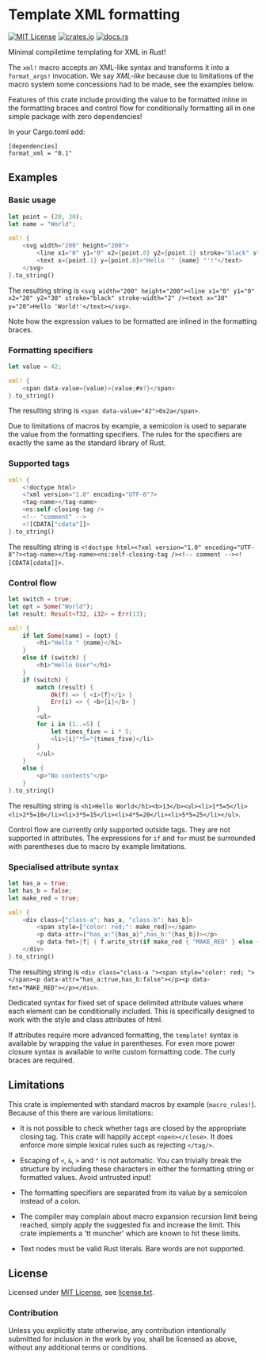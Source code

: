 Template XML formatting
=======================

[![MIT License](https://img.shields.io/badge/License-MIT-yellow.svg)](https://opensource.org/licenses/MIT)
[![crates.io](https://img.shields.io/crates/v/format_xml.svg)](https://crates.io/crates/format_xml)
[![docs.rs](https://docs.rs/format_xml/badge.svg)](https://docs.rs/format_xml)

Minimal compiletime templating for XML in Rust!

The `xml!` macro accepts an XML-like syntax and transforms it into a `format_args!` invocation. We say _XML-like_ because due to limitations of the macro system some concessions had to be made, see the examples below.

Features of this crate include providing the value to be formatted inline in the formatting braces and control flow for conditionally formatting all in one simple package with zero dependencies!

In your Cargo.toml add:

```
[dependencies]
format_xml = "0.1"
```

Examples
--------

### Basic usage

```rust
let point = (20, 30);
let name = "World";

xml! {
	<svg width="200" height="200">
		<line x1="0" y1="0" x2={point.0} y2={point.1} stroke="black" stroke-width="2" />
		<text x={point.1} y={point.0}>"Hello '" {name} "'!"</text>
	</svg>
}.to_string()
```

The resulting string is `<svg width="200" height="200"><line x1="0" y1="0" x2="20" y2="30" stroke="black" stroke-width="2" /><text x="30" y="20">Hello 'World!'</text></svg>`.

Note how the expression values to be formatted are inlined in the formatting braces.

### Formatting specifiers

```rust
let value = 42;

xml! {
	<span data-value={value}>{value;#x?}</span>
}.to_string()
```

The resulting string is `<span data-value="42">0x2a</span>`.

Due to limitations of macros by example, a semicolon is used to separate the value from the formatting specifiers. The rules for the specifiers are exactly the same as the standard library of Rust.

### Supported tags

```rust
xml! {
	<!doctype html>
	<?xml version="1.0" encoding="UTF-8"?>
	<tag-name></tag-name>
	<ns:self-closing-tag />
	<!-- "comment" -->
	<![CDATA["cdata"]]>
}.to_string()
```

The resulting string is `<!doctype html><?xml version="1.0" encoding="UTF-8"?><tag-name></tag-name><ns:self-closing-tag /><!-- comment --><![CDATA[cdata]]>`.

### Control flow

```rust
let switch = true;
let opt = Some("World");
let result: Result<f32, i32> = Err(13);

xml! {
	if let Some(name) = (opt) {
		<h1>"Hello " {name}</h1>
	}
	else if (switch) {
		<h1>"Hello User"</h1>
	}
	if (switch) {
		match (result) {
			Ok(f) => { <i>{f}</i> }
			Err(i) => { <b>{i}</b> }
		}
		<ul>
		for i in (1..=5) {
			let times_five = i * 5;
			<li>{i}"*5="{times_five}</li>
		}
		</ul>
	}
	else {
		<p>"No contents"</p>
	}
}.to_string()
```

The resulting string is `<h1>Hello World</h1><b>13</b><ul><li>1*5=5</li><li>2*5=10</li><li>3*5=15</li><li>4*5=20</li><li>5*5=25</li></ul>`.

Control flow are currently only supported outside tags. They are not supported in attributes. The expressions for `if` and `for` must be surrounded with parentheses due to macro by example limitations.

### Specialised attribute syntax

```rust
let has_a = true;
let has_b = false;
let make_red = true;

xml! {
	<div class=["class-a": has_a, "class-b": has_b]>
		<span style=["color: red;": make_red]></span>
		<p data-attr=("has_a:"{has_a}",has_b:"{has_b})></p>
		<p data-fmt=|f| { f.write_str(if make_red { "MAKE_RED" } else { "" }) }></p>
	</div>
}.to_string()
```

The resulting string is `<div class="class-a "><span style="color: red; "></span><p data-attr="has_a:true,has_b:false"></p><p data-fmt="MAKE_RED"></p></div>`.

Dedicated syntax for fixed set of space delimited attribute values where each element can be conditionally included. This is specifically designed to work with the style and class attributes of html.

If attributes require more advanced formatting, the `template!` syntax is available by wrapping the value in parentheses.
For even more power closure syntax is available to write custom formatting code. The curly braces are required.

Limitations
-----------

This crate is implemented with standard macros by example (`macro_rules!`). Because of this there are various limitations:

* It is not possible to check whether tags are closed by the appropriate closing tag. This crate will happily accept `<open></close>`. It does enforce more simple lexical rules such as rejecting `</tag/>`.

* Escaping of `<`, `&`, `>` and `"` is not automatic. You can trivially break the structure by including these characters in either the formatting string or formatted values. Avoid untrusted input!

* The formatting specifiers are separated from its value by a semicolon instead of a colon.

* The compiler may complain about macro expansion recursion limit being reached, simply apply the suggested fix and increase the limit. This crate implements a 'tt muncher' which are known to hit these limits.

* Text nodes must be valid Rust literals. Bare words are not supported.

License
-------

Licensed under [MIT License](https://opensource.org/licenses/MIT), see [license.txt](license.txt).

### Contribution

Unless you explicitly state otherwise, any contribution intentionally submitted
for inclusion in the work by you, shall be licensed as above, without any additional terms or conditions.
